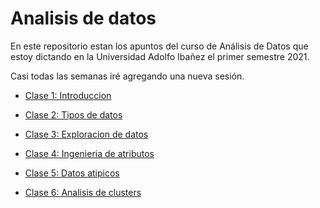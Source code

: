 Analisis de datos
================

En este repositorio estan los apuntos del curso de Análisis de Datos que
estoy dictando en la Universidad Adolfo Ibañez el primer semestre 2021.

Casi todas las semanas iré agregando una nueva sesión.

  - [Clase 1: Introduccion](../master/Clase1_Introduccion)

  - [Clase 2: Tipos de datos](../master/Clase2_Tipos_de_datos)

  - [Clase 3: Exploracion de
    datos](../master/Clase3_Exploracion_de_datos)

  - [Clase 4: Ingenieria de
    atributos](../master/Clase4_Ingenieria_de_atributos)

  - [Clase 5: Datos atipicos](../master/Clase5_Datos_atipicos)

  - [Clase 6: Analisis de
    clusters](../master/Clase6_Analisis_de_clusters)
